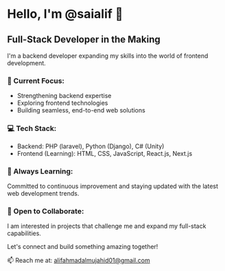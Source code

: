 # Hello, I'm @saialif 👋

## Full-Stack Developer in the Making

I'm a backend developer expanding my skills into the world of frontend development.

### 🔧 Current Focus:
- Strengthening backend expertise
- Exploring frontend technologies
- Building seamless, end-to-end web solutions

### 💻 Tech Stack:
- Backend: PHP (laravel), Python (Django), C# (Unity)
- Frontend (Learning): HTML, CSS, JavaScript, React.js, Next.js

### 🌱 Always Learning:
Committed to continuous improvement and staying updated with the latest web development trends.

### 🤝 Open to Collaborate:
I am interested in projects that challenge me and expand my full-stack capabilities.

Let's connect and build something amazing together!

📫 Reach me at: alifahmadalmujahid01@gmail.com
<!---
saialif/saialif is a ✨ special ✨ repository because its `README.md` (this file) appears on your GitHub profile.
You can click the Preview link to take a look at your changes.
--->
